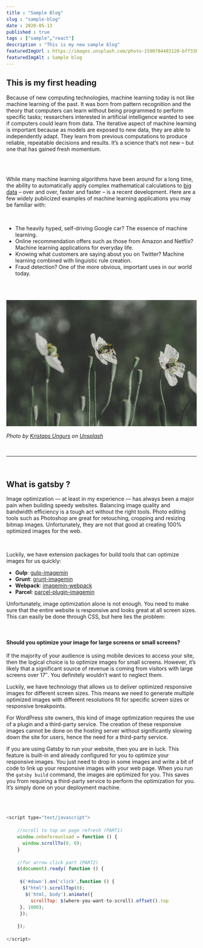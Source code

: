 ```yaml
---
title : "Sample Blog"
slug : "sample-blog"
date : 2020-05-13
published : true
tags : ["sample","react"]
description : "This is my new sample blog"
featuredImgUrl : https://images.unsplash.com/photo-1590784483120-bff33bff7107?ixlib=rb-1.2.1&ixid=eyJhcHBfaWQiOjEyMDd9&auto=format&fit=crop&w=1050&q=80
featuredImgAlt : Sample blog
---
```


## This is my first heading

Because of new computing technologies, machine learning today is not like machine learning of the past. It was born from pattern recognition and the theory that computers can learn without being programmed to perform specific tasks; researchers interested in artificial intelligence wanted to see if computers could learn from data. The iterative aspect of machine learning is important because as models are exposed to new data, they are able to independently adapt. They learn from previous computations to produce reliable, repeatable decisions and results. It’s a science that’s not new – but one that has gained fresh momentum.

<br/><br/>

While many machine learning algorithms have been around for a long time, the ability to automatically apply complex mathematical calculations to [big data](https://www.sas.com/en_us/insights/big-data/what-is-big-data.html) – over and over, faster and faster – is a recent development. Here are a few widely publicized examples of machine learning applications you may be familiar with:

<br/>

- The heavily hyped, self-driving Google car? The essence of machine learning.
- Online recommendation offers such as those from Amazon and Netflix? Machine learning applications for everyday life.
- Knowing what customers are saying about you on Twitter? Machine learning combined with linguistic rule creation.
- Fraud detection? One of the more obvious, important uses in our world today.

<br/>

<br/>

![Sample blog](./thumbnail.jpg)

*Photo by [Kristaps Ungurs](https://unsplash.com/@kristapsungurs?utm_source=unsplash&utm_medium=referral&utm_content=creditCopyText) on [Unsplash](https://unsplash.com/?utm_source=unsplash&utm_medium=referral&utm_content=creditCopyText)*

<br/>

------

<br/>

## What is gatsby ?

Image optimization — at least in my experience — has always been a major pain when building speedy websites. Balancing image quality and bandwidth efficiency is a tough act without the right tools. Photo editing tools such as Photoshop are great for retouching, cropping and resizing bitmap images. Unfortunately, they are not that good at creating 100% optimized images for the web.

<br/>

Luckily, we have extension packages for build tools that can optimize images for us quickly:

- **Gulp**: [gulp-imagemin](https://www.npmjs.com/package/gulp-imagemin)
- **Grunt**: [grunt-imagemin](https://www.npmjs.com/package/grunt-image)
- **Webpack**: [imagemin-webpack](https://www.npmjs.com/package/imagemin-webpack)
- **Parcel**: [parcel-plugin-imagemin](https://www.npmjs.com/package/parcel-plugin-imagemin)

Unfortunately, image optimization alone is not enough. You need to make sure that the entire website is responsive and looks great at all screen sizes. This can easily be done through CSS, but here lies the problem:

<br/>

#### **Should you optimize your image for large screens or small screens?**

If the majority of your audience is using mobile devices to access your site, then the logical choice is to optimize images for small screens. However, it’s likely that a significant source of revenue is coming from visitors with large screens over 17″. You definitely wouldn’t want to neglect them.

Luckily, we have technology that allows us to deliver optimized responsive images for different screen sizes. This means we need to generate multiple optimized images with different resolutions fit for specific screen sizes or responsive breakpoints.

For WordPress site owners, this kind of image optimization requires the use of a plugin and a third-party service. The creation of these responsive images cannot be done on the hosting server without significantly slowing down the site for users, hence the need for a third-party service.

If you are using Gatsby to run your website, then you are in luck. This feature is built-in and already configured for you to optimize your responsive images. You just need to drop in some images and write a bit of code to link up your responsive images with your web page. When you run the `gatsby build` command, the images are optimized for you. This saves you from requiring a third-party service to perform the optimization for you. It’s simply done on your deployment machine.

<br/>

<br/>



```javascript
<script type="text/javascript">
    
    //scroll to top on page refresh (PART1)
    window.onbeforeunload = function () {
      window.scrollTo(0, 0);
    }

    //for arrow click part (PART2)
    $(document).ready( function () {

     $('#down').on('click',function () {
      $("html").scrollTop(0);
       $('html, body').animate({
         scrollTop: $(where-you-want-to-scroll).offset().top
     }, 1000);
     });

    });

</script>
```

